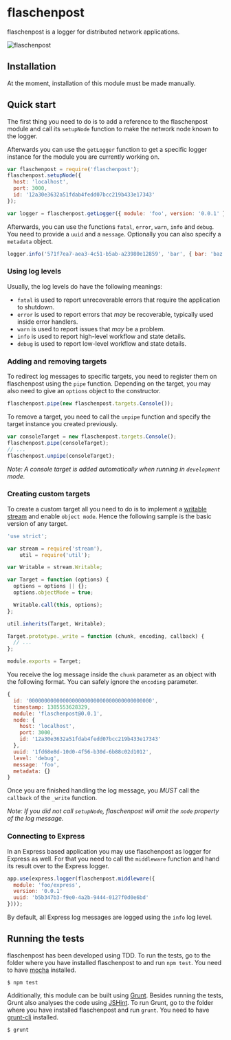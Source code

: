 # flaschenpost

flaschenpost is a logger for distributed network applications.

![flaschenpost](https://github.com/thenativeweb/flaschenpost/raw/master/images/logo.jpg "flaschenpost")

## Installation

At the moment, installation of this module must be made manually.

## Quick start

The first thing you need to do is to add a reference to the flaschenpost module and call its `setupNode` function to make the network node known to the logger.

Afterwards you can use the `getLogger` function to get a specific logger instance for the module you are currently working on.

```javascript
var flaschenpost = require('flaschenpost');
flaschenpost.setupNode({
  host: 'localhost',
  port: 3000,
  id: '12a30e3632a51fdab4fedd07bcc219b433e17343'
});

var logger = flaschenpost.getLogger({ module: 'foo', version: '0.0.1' });
```

Afterwards, you can use the functions `fatal`, `error`, `warn`, `info` and `debug`. You need to provide a `uuid` and a `message`. Optionally you can also specify a `metadata` object.

```javascript
logger.info('571f7ea7-aea3-4c51-b5ab-a23980e12859', 'bar', { bar: 'baz' });
```

### Using log levels

Usually, the log levels do have the following meanings:

- `fatal` is used to report unrecoverable errors that require the application to shutdown.
- `error` is used to report errors that *may* be recoverable, typically used inside error handlers.
- `warn` is used to report issues that *may* be a problem.
- `info` is used to report high-level workflow and state details.
- `debug` is used to report low-level workflow and state details.

### Adding and removing targets

To redirect log messages to specific targets, you need to register them on flaschenpost using the `pipe` function. Depending on the target, you may also need to give an `options` object to the constructor.

```javascript
flaschenpost.pipe(new flaschenpost.targets.Console());
```

To remove a target, you need to call the `unpipe` function and specify the target instance you created previously.

```javascript
var consoleTarget = new flaschenpost.targets.Console();
flaschenpost.pipe(consoleTarget);
// ...
flaschenpost.unpipe(consoleTarget);
```

*Note: A console target is added automatically when running in `development` mode.*

### Creating custom targets

To create a custom target all you need to do is to implement a [writable stream](http://nodejs.org/api/stream.html#stream_class_stream_writable_1) and enable `object mode`. Hence the following sample is the basic version of any target.

```javascript
'use strict';

var stream = require('stream'),
    util = require('util');

var Writable = stream.Writable;

var Target = function (options) {
  options = options || {};
  options.objectMode = true;

  Writable.call(this, options);
};

util.inherits(Target, Writable);

Target.prototype._write = function (chunk, encoding, callback) {
  // ...
};

module.exports = Target;
```

You receive the log message inside the `chunk` parameter as an object with the following format. You can safely ignore the `encoding` parameter.

```javascript
{
  id: '0000000000000000000000000000000000000000',
  timestamp: 1385553628329,
  module: 'flaschenpost@0.0.1',
  node: {
    host: 'localhost',
    port: 3000,
    id: '12a30e3632a51fdab4fedd07bcc219b433e17343'
  },
  uuid: '1fd68e8d-10d0-4f56-b30d-6b88c02d1012',
  level: 'debug',
  message: 'foo',
  metadata: {}
}
```

Once you are finished handling the log message, you *MUST* call the `callback` of the `_write` function.

*Note: If you did not call `setupNode`, flaschenpost will omit the `node` property of the log message.*

### Connecting to Express

In an Express based application you may use flaschenpost as logger for Express as well. For that you need to call the `middleware` function and hand its result over to the Express logger.

```javascript
app.use(express.logger(flaschenpost.middleware({
  module: 'foo/express',
  version: '0.0.1'
  uuid: 'b5b347b3-f9e0-4a2b-9444-0127f0d0e6bd'
})));
```

By default, all Express log messages are logged using the `info` log level.

## Running the tests

flaschenpost has been developed using TDD. To run the tests, go to the folder where you have installed flaschenpost to and run `npm test`. You need to have [mocha](https://github.com/visionmedia/mocha) installed.

    $ npm test

Additionally, this module can be built using [Grunt](http://gruntjs.com/). Besides running the tests, Grunt also analyses the code using [JSHint](http://www.jshint.com/). To run Grunt, go to the folder where you have installed flaschenpost and run `grunt`. You need to have [grunt-cli](https://github.com/gruntjs/grunt-cli) installed.

    $ grunt
